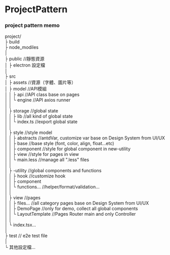 # ProjectPattern
### project pattern memo

project/<br>
├ build <br>
├ node_modiles<br>
│<br>
├ public  //靜態資源<br>
│  ├ electron 設定檔<br>
│<br>
├ src<br>
│  ├ assets //資源（字體、圖片等）<br>
│  ├ model  //API模組<br>
│  │  ├ api  //API class base on pages<br>
│  │  └ engine  //API axios runner<br>
│  │<br>
│  ├ storage //global state<br>
│  │  ├ lib  //all kind of global state<br>
│  │  └ index.ts //export global state<br>
│  │<br>
│  ├ style //style model<br>
│  │  ├ abstracts  //antdVar, customize var base on Design System from UI/UX<br>
│  │  ├ base  //base style (font, color, align, float...etc)<br>
│  │  ├ component  //style for global component in new-utility<br>
│  │  ├ view  //style for pages in view<br>
│  │  └ main.less  //manage all ".less" files<br>
│  │<br>
│  ├ -utility //global components and functions<br>
│  │  ├ hook  //customize hook<br>
│  │  ├ component<br>
│  │  └ functions... //helper/format/validation...<br>
│  │<br>
│  ├ view //pages<br>
│  │  ├ files... //all category pages base on Design System from UI/UX<br>
│  │  ├ DemoPage //only for demo, collect all global components<br>
│  │  └ LayoutTemplate //Pages Router main and only Controller<br>
│  │<br>
│  └ index.tsx...<br>
│<br>
├ test // e2e test file<br>
│<br>
└ 其他設定檔...<br>
